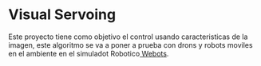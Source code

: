 # Visual Servoing
Este proyecto tiene como objetivo el  control usando caracteristicas de la imagen, este algoritmo se va a poner a prueba con drons y robots moviles en el ambiente en el simuladot Robotico[ Webots](https://cyberbotics.com/ " Webots").